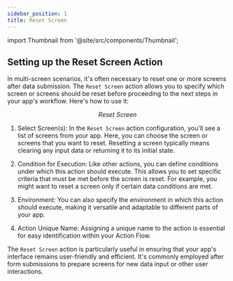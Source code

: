 ```yaml
---
sidebar_position: 1
title: Reset Screen
---
```

import Thumbnail from '@site/src/components/Thumbnail';

## Setting up the Reset Screen Action 

In multi-screen scenarios, it's often necessary to reset one or more screens after data submission. The `Reset Screen` action allows you to specify which screen or screens should be reset before proceeding to the next steps in your app's workflow. Here's how to use it:

<figure>
<Thumbnail src="/img/reference/actionflow-blocks/reset-screen/reset-screen.png" alt="Reset Screen" />
<figcaption align='center'><i>Reset Screen</i></figcaption>
</figure>

1. Select Screen(s): In the `Reset Screen` action configuration, you'll see a list of screens from your app. Here, you can choose the screen or screens that you want to reset. Resetting a screen typically means clearing any input data or returning it to its initial state.

2. Condition for Execution: Like other actions, you can define conditions under which this action should execute. This allows you to set specific criteria that must be met before the screen is reset. For example, you might want to reset a screen only if certain data conditions are met.

3. Environment: You can also specify the environment in which this action should execute, making it versatile and adaptable to different parts of your app.

4. Action Unique Name: Assigning a unique name to the action is essential for easy identification within your Action Flow.

<figure>
<Thumbnail src="/img/reference/actionflow-blocks/reset-screen/feild.png" alt="reset-screen" />
</figure>

The `Reset Screen` action is particularly useful in ensuring that your app's interface remains user-friendly and efficient. It's commonly employed after form submissions to prepare screens for new data input or other user interactions.
